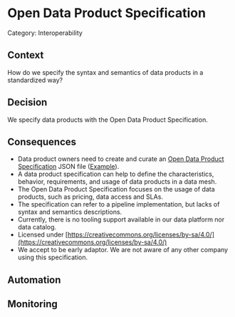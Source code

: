 # Open Data Product Specification

Category: Interoperability

## Context

How do we specify the syntax and semantics of data products in a standardized way?

## Decision

We specify data products with the Open Data Product Specification.

## Consequences

- Data product owners need to create and curate an [Open Data Product Specification](https://opendataproducts.org/) JSON file ([Example](https://opendataproducts.org/#hello-world-example)).
- A data product specification can help to define the characteristics, behavior, requirements, and usage of data products in a data mesh.
- The Open Data Product Specification focuses on the usage of data products, such as pricing, data access and SLAs.
- The specification can refer to a pipeline implementation, but lacks of syntax and semantics descriptions.
- Currently, there is no tooling support available in our data platform nor data catalog.
- Licensed under [https://creativecommons.org/licenses/by-sa/4.0/](https://creativecommons.org/licenses/by-sa/4.0/)
- We accept to be early adaptor. We are not aware of any other company using this specification.
## Automation

## Monitoring
